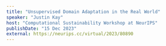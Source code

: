 ```yaml
---
title: "Unsupervised Domain Adaptation in the Real World"
speaker: "Justin Kay"
host: "Computational Sustainability Workshop at NeurIPS"
publishDate: "15 Dec 2023"
external: https://neurips.cc/virtual/2023/80890
---
```


